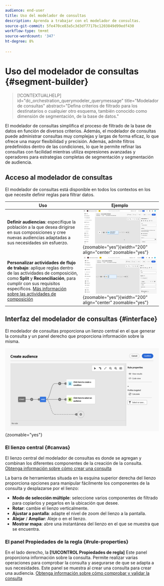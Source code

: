 ```yaml
---
audience: end-user
title: Uso del modelador de consultas
description: Aprenda a trabajar con el modelador de consultas.
source-git-commit: 5fe470ce83a5c3d3df7717bc1203849d99edf430
workflow-type: tm+mt
source-wordcount: '347'
ht-degree: 8%

---
```


# Uso del modelador de consultas {#segment-builder}

>[!CONTEXTUALHELP]
>id="dc_orchestration_querymodeler_querymessage"
>title="Modelador de consultas"
>abstract="Defina criterios de filtrado para los destinatarios o cualquier otro esquema, también conocido como dimensión de segmentación, de la base de datos."

El modelador de consultas simplifica el proceso de filtrado de la base de datos en función de diversos criterios. Además, el modelador de consultas puede administrar consultas muy complejas y largas de forma eficaz, lo que ofrece una mayor flexibilidad y precisión. Además, admite filtros predefinidos dentro de las condiciones, lo que le permite refinar las consultas con facilidad mientras utiliza expresiones avanzadas y operadores para estrategias completas de segmentación y segmentación de audiencia.

## Acceso al modelador de consultas

El modelador de consultas está disponible en todos los contextos en los que necesite definir reglas para filtrar datos.

| Uso | Ejemplo |
|  ---  |  ---  |
| **Definir audiencias**: especifique la población a la que desea dirigirse en sus composiciones y cree nuevas audiencias adaptadas a sus necesidades sin esfuerzo. | ![](assets/access-audience.png){zoomable="yes"}{width="200" align="center" zoomable="yes"} |
| **Personalizar actividades de flujo de trabajo**: aplique reglas dentro de las actividades de composición, como **Split** y **Reconciliación**, para cumplir con sus requisitos específicos. [Más información sobre las actividades de composición](../compositions/activities/about-activities.md) | ![](assets/access-composition.png){zoomable="yes"}{width="200" align="center" zoomable="yes"} |

## Interfaz del modelador de consultas {#interface}

El modelador de consultas proporciona un lienzo central en el que generar la consulta y un panel derecho que proporciona información sobre la misma.

![](assets/query-interface.png){zoomable="yes"}

### El lienzo central {#canvas}

El lienzo central del modelador de consultas es donde se agregan y combinan los diferentes componentes de la creación de la consulta. [Obtenga información sobre cómo crear una consulta](build-query.md)

La barra de herramientas situada en la esquina superior derecha del lienzo proporciona opciones para manipular fácilmente los componentes de la consulta y desplazarse por el lienzo:

* **Modo de selección múltiple**: seleccione varios componentes de filtrado para copiarlos y pegarlos en la ubicación que desee.
* **Rotar**: cambie el lienzo verticalmente.
* **Ajustar a pantalla**: adapte el nivel de zoom del lienzo a la pantalla.
* **Alejar** / **Ampliar**: Aleje o en el lienzo.
* **Mostrar mapa**: abre una instantánea del lienzo en el que se muestra que se encuentra.

### El panel Propiedades de la regla {#rule-properties}

En el lado derecho, la **[!UICONTROL Propiedades de regla]** Este panel proporciona información sobre la consulta. Permite realizar varias operaciones para comprobar la consulta y asegurarse de que se adapta a sus necesidades. Este panel se muestra al crear una consulta para crear una audiencia. [Obtenga información sobre cómo comprobar y validar la consulta](build-query.md#check-and-validate-your-query)
